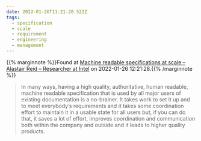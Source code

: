 ```yaml
---
date: 2022-01-26T11:21:28.522Z
tags:
  - specification
  - scale
  - requirement
  - engineering
  - management
---
```

{{% marginnote %}}Found at [Machine readable specifications at scale – Alastair Reid – Researcher at Intel](https://alastairreid.github.io/mrs-at-scale/) on 2022-01-26 12:21:28.{{% /marginnote %}}

> In many ways, having a high quality, authoritative, human readable, machine readable specification that is used by all major users of existing documentation is a no-brainer. It takes work to set it up and to meet everybody’s requirements and it takes some coordination effort to maintain it in a usable state for all users but, if you can do that, it saves a lot of effort, improves coordination and communication both within the company and outside and it leads to higher quality products.


